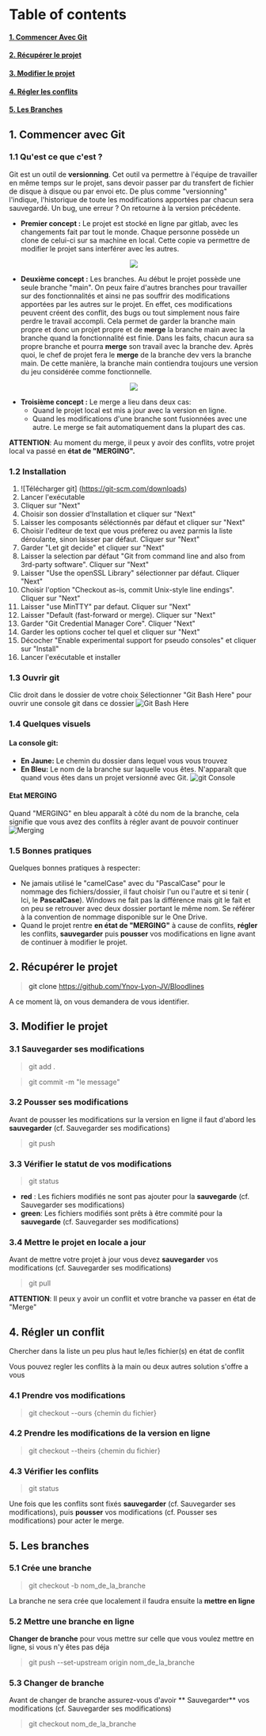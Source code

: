  # Table of contents 
 #### [1. Commencer Avec Git](#Commencer)
 #### [2. Récupérer le projet](#Recup)
 #### [3. Modifier le projet](#Modifier)
 #### [4. Régler les conflits](#Regler)
 #### [5. Les Branches](#Branches)

<a name="Commencer"/>

## 1. Commencer avec Git
### 1.1 Qu'est ce que c'est ?

Git est un outil de **versionning**. Cet outil va permettre à l'équipe de travailler en même temps sur le projet, sans devoir passer par du transfert de fichier de disque à disque ou par envoi etc.
De plus comme "versionning" l'indique, l'historique de toute les modifications apportées par chacun sera sauvegardé. Un bug, une erreur ? On retourne à la version précédente.

- **Premier concept :** Le projet est stocké en ligne par gitlab, avec les changements fait par tout le monde. Chaque personne possède un clone de celui-ci sur sa machine en local. Cette copie va permettre de modifier le projet sans interférer avec les autres.
<div align="center">
  <img src="https://res.cloudinary.com/hy4kyit2a/f_auto,fl_lossy,q_70/learn/projects/develop-app-with-salesforce-cli-and-source-control/add-salesforce-dx-project-to-source-control/images/bf546ec3acd964673bf5f6302125fd93_step-4-github-and-git-clones.png"/>
</div>


- **Deuxième concept :** Les branches. 
Au début le projet possède une seule branche "main". On peux faire d'autres branches pour travailler sur des fonctionnalités et ainsi ne pas souffrir des modifications apportées par les autres sur le projet. En effet, ces modifications peuvent créent des conflit, des bugs ou tout simplement nous faire perdre le travail accompli.
Cela permet de garder la branche main propre et donc un projet propre et de **merge** la branche main avec la branche quand la fonctionnalité est finie.
Dans les faits, chacun aura sa propre branche et pourra **merge** son travail avec la branche dev. Après quoi, le chef de projet fera le **merge** de la branche dev vers la branche main. De cette manière, la branche main contiendra toujours une version du jeu considérée comme fonctionnelle.
<div align="center">
  <img src="https://delicious-insights.com/assets/images/articles/workflows-tags.png"/>
</div>

- **Troisième concept :** Le merge a lieu dans deux cas:
    - Quand le projet local est mis a jour avec la version en ligne.
    - Quand les modifications d'une branche sont fusionnées avec une autre.
Le merge se fait automatiquement dans la plupart des cas.

**ATTENTION**: Au moment du merge, il peux y avoir des conflits, votre projet local va passé en **état de "MERGING".**

### 1.2 Installation
1. ![Télécharger git] (https://git-scm.com/downloads)
2. Lancer l'exécutable
3. Cliquer sur "Next"
4. Choisir son dossier d'Installation et cliquer sur "Next"
5. Laisser les composants séléctionnés par défaut et cliquer sur "Next"
6. Choisir l'editeur de text que vous préferez ou avez parmis la liste déroulante, sinon laisser par défaut. Cliquer sur "Next"
7. Garder "Let git decide" et cliquer sur "Next"
8. Laisser la selection par défaut "Git from command line and also from 3rd-party software". Cliquer sur "Next"
9. Laisser "Use the openSSL Library" sélectionner par défaut. Cliquer "Next"
10. Choisir l'option "Checkout as-is, commit Unix-style line endings". Cliquer sur "Next"
11. Laisser "use MinTTY" par defaut. Cliquer sur "Next"
12. Laisser "Default (fast-forward or merge). Cliquer sur "Next"
13. Garder "Git Credential Manager Core". Cliquer "Next"
14. Garder les options cocher tel quel et cliquer sur "Next"
15. Décocher "Enable experimental support for pseudo consoles" et cliquer sur "Install"
17. Lancer l'exécutable et installer

### 1.3 Ouvrir git
Clic droit dans le dossier de votre choix
Sélectionner "Git Bash Here" pour ouvrir une console git dans ce dossier
![Git Bash Here](https://www.sitereq.com/uploads/Kanzi/postassets/fadysoliman160hotmailcom_3/git-bash-here-git-gui-here11222017022716.png)

### 1.4 Quelques visuels
#### La console git:
- **En Jaune:** Le chemin du dossier dans lequel vous vous trouvez
- **En Bleu:** Le nom de la branche sur laquelle vous êtes. N'apparaît que quand vous êtes dans un projet versionné avec Git.
![git Console](https://images4.programmersought.com/790/af/af411e1fc6089b9e9d48b617043a3e66.png)

#### Etat MERGING
Quand "MERGING" en bleu apparaît à côté du nom de la branche, cela signifie que vous avez des conflits à régler avant de pouvoir continuer
![Merging](https://sarafordnet.files.wordpress.com/2017/04/image_thumb48.png?w=449&h=179)

### 1.5 Bonnes pratiques
Quelques bonnes pratiques à respecter:
- Ne jamais utilisé le "camelCase" avec du "PascalCase" pour le nommage des fichiers/dossier, il faut choisir l'un ou l'autre et si tenir ( Ici, le **PascalCase**). Windows ne fait pas la différence mais git le fait et on peu se retrouver avec deux dossier portant le même nom. Se référer à la convention de nommage disponible sur le One Drive.
- Quand le projet rentre **en état de "MERGING"** à cause de conflits, **régler** les conflits, **sauvegarder** puis **pousser** vos modifications en ligne avant de continuer à modifier le projet.

<a name="Recup"/>

## 2. Récupérer le projet
> git clone https://github.com/Ynov-Lyon-JV/Bloodlines

A ce moment là, on vous demandera de vous identifier.

<a name="Modifier"/>

## 3. Modifier le projet
### 3.1 Sauvegarder ses modifications
> git add .

> git commit -m "le message"

### 3.2 Pousser ses modifications
Avant de pousser les modifications sur la version en ligne il faut d'abord les **sauvegarder** (cf. Sauvegarder ses modifications)
> git push

### 3.3 Vérifier le statut de vos modifications
> git status

- **red** : Les fichiers modifiés ne sont pas ajouter pour la **sauvegarde** (cf. Sauvegarder ses modifications)
- **green**: Les fichiers modifiés sont prêts à être commité pour la **sauvegarde** (cf. Sauvegarder ses modifications)

### 3.4 Mettre le projet en locale a jour
Avant de mettre votre projet à jour vous devez **sauvegarder** vos modifications (cf. Sauvegarder ses modifications)
> git pull

**ATTENTION**: Il peux y avoir un conflit et votre branche va passer en état de "Merge"

<a name="Regler"/>

## 4. Régler un conflit
Chercher dans la liste un peu plus haut le/les fichier(s) en état de conflit

Vous pouvez regler les conflits à la main ou deux autres solution s'offre a vous
### 4.1 Prendre vos modifications
> git checkout --ours {chemin du fichier}

### 4.2 Prendre les modifications de la version en ligne
> git checkout --theirs {chemin du fichier}

### 4.3 Vérifier les conflits
> git status

Une fois que les conflits sont fixés **sauvegarder** (cf. Sauvegarder ses modifications), puis **pousser** vos modifications (cf. Pousser ses modifications) pour acter le merge.

<a name="Branches"/>

## 5. Les branches
### 5.1 Crée une branche
> git checkout -b nom_de_la_branche

La branche ne sera crée que localement il faudra ensuite la **mettre en ligne**

### 5.2 Mettre une branche en ligne
**Changer de branche** pour vous mettre sur celle que vous voulez mettre en ligne, si vous n'y êtes pas déja
> git push --set-upstream origin nom_de_la_branche

### 5.3 Changer de branche
Avant de changer de branche assurez-vous d'avoir ** Sauvegarder** vos modifications (cf. Sauvegarder ses modifications)
> git checkout nom_de_la_branche

